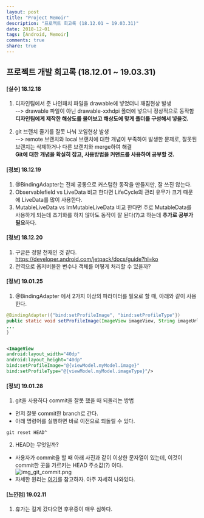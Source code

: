 ```yaml
---
layout: post
title: "Project Memoir"
description: "프로젝트 회고록 (18.12.01 ~ 19.03.31)"
date: 2018-12-01
tags: [Android, Memoir]
comments: true
share: true
---
```


## 프로젝트 개발 회고록 (18.12.01 ~ 19.03.31)

#### [실수] 18.12.18
1. 디자인팀에서 준 나인패치 파일을 drawable에 넣었더니 깨짐현상 발생  
--> drawable 파일이 아닌 drawable-xxhdpi 폴더에 넣으니 정상적으로 동작함  
**디자인팀에게 제작한 해상도를 물어보고 해상도에 맞게 폴더를 구성해서 넣을것.**   

2. git 브랜치 줄기를 잘못 나눠 꼬임현상 발생  
--> remote 브랜치와 local 브랜치에 대한 개념이 부족하여 발생한 문제로, 잘못된 브랜치는 삭제하거나 다른 브랜치와 merge하여 해결  
**Git에 대한 개념을 확실히 잡고, 사용방법을 커맨드를 사용하여 공부할 것.**  

#### [정보] 18.12.19
1. @BindingAdapter는 전체 공통으로 커스텀한 동작을 만들지만, 잘 쓰진 않는다.
2. Observablefield vs LiveData 비교 한다면 LifeCycle의 관리 유무가 크기 때문에 LiveData를 많이 사용한다.
3. MutableLiveData vs ImMutableLiveData 비교 한다면 주로 MutableData를 사용하게 되는데 초기화를 하지 않아도 동작이 잘 된다(?)고 하는데 **추가로 공부가 필요**하다. 


#### [정보] 18.12.20
1. 구글은 정말 천재인 것 같다. <https://developer.android.com/jetpack/docs/guide?hl=ko>  
2. 전역으로 옵저버블한 변수나 객체를 어떻게 처리할 수 있을까?  


#### [정보] 19.01.25

1. @BindingAdapter 에서 2가지 이상의 파라미터를 필요로 할 때, 아래와 같이 사용한다.  

```java
@BindingAdapter({"bind:setProfileImage", "bind:setProfileType"})
public static void setProfileImage(ImageView imageView, String imageUrl, String imageType) {
... 
}
```

```xml

<ImageView
android:layout_width="40dp"
android:layout_height="40dp"
bind:setProfileImage="@{viewModel.myModel.image}"
bind:setProfileType="@{viewModel.myModel.imageType}"/>
```  

#### [정보] 19.01.28

1. git을 사용하다 commit을 잘못 했을 때 되돌리는 방법  
- 먼저 잘못 commit한 branch로 간다.  
- 아래 명령어를 실행하면 바로 이전으로 되돌릴 수 있다.  
```
git reset HEAD^
```
2. HEAD는 무엇일까?
- 사용자가 commit을 할 때 아래 사진과 같이 이상한 문자열이 있는데, 이것이 commit한 곳을 가르키는 HEAD 주소값(?) 이다.  
![img_git_commit.png](https://captainwonjong.github.io/images/181201_memoir/img_git_commit.png)  
- 자세한 원리는 [여기](https://bit.ly/2B7zPkt)를 참고하자. 아주 자세히 나와있다.  


#### [느낀점] 19.02.11  

1. 휴가는 길게 갔다오면 후유증이 매우 심하다.

